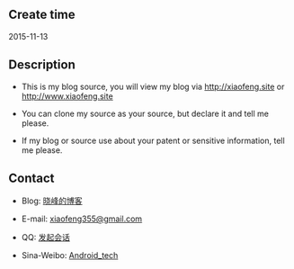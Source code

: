 ## Create time
2015-11-13
 
## Description

- This is my blog source, you will view my blog via http://xiaofeng.site or http://www.xiaofeng.site

- You can clone my source as your source, but declare it and tell me please.

- If my blog or source use about your patent or sensitive information, tell me please.


## Contact

- Blog: [晓峰的博客](http://xiaofeng.site)

- E-mail: xiaofeng355@gmail.com

- QQ: [发起会话](http://wpa.qq.com/msgrd?v=3&uin=531154487&site=qq&menu=yes)

- Sina-Weibo: [Android_tech](http://weibo.com/xiaofeng117)
